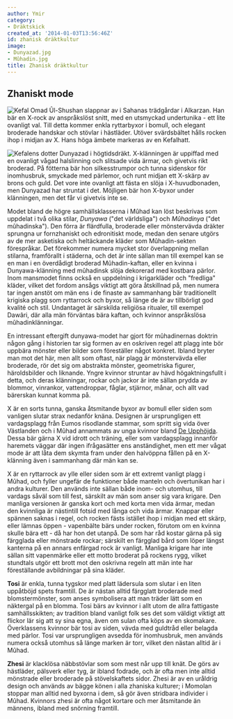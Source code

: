 ```yaml
---
author: Ymir
category:
- Dräktskick
created_at: '2014-01-03T13:56:46Z'
id: zhanisk dräktkultur
image:
- Dunyazad.jpg
- Mûhadin.jpg
title: Zhanisk dräktkultur
---
```

## Zhaniskt mode

![Kefal [Omad Ûl-Shushan] slappnar av i [Sahanas trädgårdar] i Alkarzan. Han bär en X-rock av anspråkslöst snitt, med en utsmyckad undertunika - ett lite ovanligt val. Till detta kommer enkla ryttarbyxor i bomull, och elegant broderade handskar och stövlar i hästläder. Utöver svärdsbältet hålls rocken ihop i midjan av X. Hans höga ämbete markeras av en Kefalhatt.][1]

![Kefalens dotter [Dunyazad] i högtidsdräkt. X-klänningen är uppiffad med en ovanligt vågad halslinning och slitsade vida ärmar, och givetvis rikt broderad. På fötterna bär hon silkesstrumpor och tunna sidenskor för inomhusbruk, smyckade med pärlemor, och runt midjan ett X-skärp av brons och guld. Det vore inte ovanligt att fästa en slöja i X-huvudbonaden, men Dunyazad har struntat i det. Möjligen bär hon X-byxor under klänningen, men det får vi givetvis inte se.][2]

Modet bland de högre samhällsklasserna i Mûhad kan löst beskrivas som uppdelat i två olika stilar, *Dunyawa* ("det världsliga") och *Mûhadinya* ("det mûhadinska"). Den förra är flärdfulla, broderade eller mönstervävda dräkter sprungna ur fornzhaniskt och edronitiskt mode, medan den senare utgörs av de mer asketiska och heltäckande kläder som Mûhadin-sekten förespråkar. Det förekommer numera mycket stor överlappning mellan stilarna, framförallt i städerna, och det är inte sällan man till exempel kan se en man i en överdådigt broderad Mûhadin-kaftan, eller en kvinna i Dunyawa-klänning med mûhadinsk slöja dekorerad med kostbara pärlor. Inom mansmodet finns också en uppdelning i krigarkläder och "fredliga" kläder, vilket det fordom ansågs viktigt att göra åtskillnad på, men numera tar ingen anstöt om män ens i de finaste av sammanhang bär traditionellt krigiska plagg som ryttarrock och byxor, så länge de är av tillbörligt god kvalité och stil. Undantaget är särskilda religiösa ritualer, till exempel Dawâri, där alla män förväntas bära kaftan, och kvinnor anspråkslösa mûhadinklänningar.

En intressant eftergift dunyawa-modet har gjort för mûhadinernas doktrin någon gång i historien tar sig formen av en oskriven regel att plagg inte bör uppbära mönster eller bilder som föreställer något konkret. Ibland bryter man mot det här, men allt som oftast, när plagg är mönstervävda eller broderade, rör det sig om abstrakta mönster, geometriska figurer, häroldsbilder och liknande. Yngre kvinnor struntar av hävd högaktningsfullt i detta, och deras klänningar, rockar och jackor är inte sällan prydda av blommor, vinrankor, vattendroppar, fåglar, stjärnor, månar, och allt vad bärerskan kunnat komma på.

X är en sorts tunna, ganska åtsmitande byxor av bomull eller siden som vanligen slutar strax nedanför knäna. Designen är ursprungligen ett vardagsplagg från Eumos risodlande stammar, som spritt sig vida över Västlanden och i Mûhad annammats av unga kvinnor bland [De Upphöjda]. Dessa bär gärna X vid idrott och träning, eller som vardagsplagg innanför haremets väggar där ingen ifrågasätter ens anständighet, men ett mer vågat mode är att låta dem skymta fram under den halvöppna fållen på en X-klänning även i sammanhang där män kan se.

X är en ryttarrock av ylle eller siden som är ett extremt vanligt plagg i Mûhad, och fyller ungefär de funktioner både manteln och övertunikan har i andra kulturer. Den används inte sällan både inom- och utomhus, till vardags såväl som till fest, särskilt av män som anser sig vara krigare. Den manliga versionen är ganska kort och med korta men vida ärmar, medan den kvinnliga är nästintill fotsid med långa och vida ärmar. Knappar eller spännen saknas i regel, och rocken fästs istället ihop i midjan med ett skärp, eller lämnas öppen - vapenbälte bärs under rocken, förutom om en kvinna skulle bära ett - då har hon det utanpå. De som har råd kostar gärna på sig färgglada eller mönstrade rockar; särskilt en färgglad bård som löper längst kanterna på en annars enfärgad rock är vanligt. Manliga krigare har inte sällan sitt vapenmärke eller ett motto broderat på rockens rygg, vilket stundtals utgör ett brott mot den oskrivna regeln att män inte har föreställande avbildningar på sina kläder.

**Tosi** är enkla, tunna tygskor med platt lädersula som slutar i en liten uppåtböjd spets framtill. De är nästan alltid färgglatt broderade med blomstermönster, som anses symbolisera att man träder lätt som en näktergal på en blomma. Tosi bärs av kvinnor i allt utom de allra fattigaste samhällsskikten; av tradition bland vanligt folk ses det som väldigt viktigt att flickor lär sig att sy sina egna, även om sulan ofta köps av en skomakare. Överklassens kvinnor bär tosi av siden, vävda med guldtråd eller belagda med pärlor. Tosi var ursprungligen avsedda för inomhusbruk, men används numera också utomhus så länge marken är torr, vilket den nästan alltid är i Mûhad.

**Zhesi** är klacklösa näbbstövlar som som mest når upp till knät. De görs av hästläder, pälsverk eller tyg, är ibland fodrade, och är ofta men inte alltid mönstrade eller broderade på stövelskaftets sidor. Zhesi är av en uråldrig design och används av bägge könen i alla zhaniska kulturer; i Momolan stoppar man alltid ned byxorna i dem, så gör även stridbara individer i Mûhad. Kvinnors zhesi är ofta något kortare och mer åtsmitande än männens, ibland med snörning framtill.

  [Omad Ûl-Shushan]: Omad_Ûl-Shushan
  [Sahanas trädgårdar]: Sahanas_trädgårdar
  [1]: Mûhadin.jpg "Kefal Omad Ûl-Shushan slappnar av i Sahanas trädgårdar i Alkarzan. Han bär en X-rock av anspråkslöst snitt, med en utsmyckad undertunika - ett lite ovanligt val. Till detta kommer enkla ryttarbyxor i bomull, och elegant broderade handskar och stövlar i hästläder. Utöver svärdsbältet hålls rocken ihop i midjan av X. Hans höga ämbete markeras av en Kefalhatt."
  [Dunyazad]: Dunyazad_bet_Omar
  [2]: Dunyazad.jpg "Kefalens dotter Dunyazad i högtidsdräkt. X-klänningen är uppiffad med en ovanligt vågad halslinning och slitsade vida ärmar, och givetvis rikt broderad. På fötterna bär hon silkesstrumpor och tunna sidenskor för inomhusbruk, smyckade med pärlemor, och runt midjan ett X-skärp av brons och guld. Det vore inte ovanligt att fästa en slöja i X-huvudbonaden, men Dunyazad har struntat i det. Möjligen bär hon X-byxor under klänningen, men det får vi givetvis inte se."
  [De Upphöjda]: De_Upphöjda